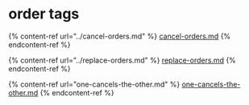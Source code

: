 # order tags

{% content-ref url="../cancel-orders.md" %}
[cancel-orders.md](../cancel-orders.md)
{% endcontent-ref %}

{% content-ref url="../replace-orders.md" %}
[replace-orders.md](../replace-orders.md)
{% endcontent-ref %}

{% content-ref url="one-cancels-the-other.md" %}
[one-cancels-the-other.md](one-cancels-the-other.md)
{% endcontent-ref %}
